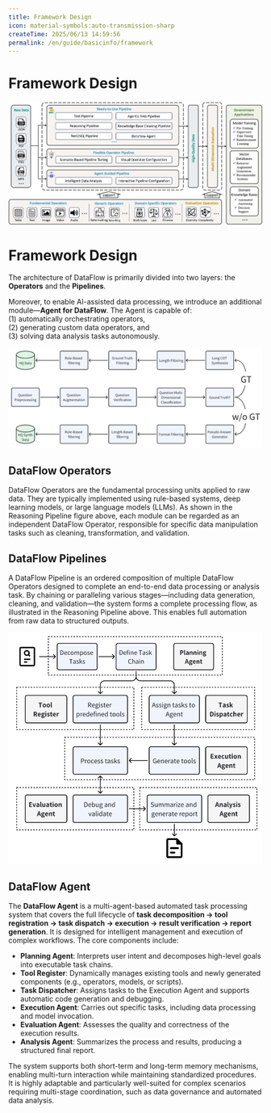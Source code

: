 ```yaml
---
title: Framework Design  
icon: material-symbols:auto-transmission-sharp
createTime: 2025/06/13 14:59:56  
permalink: /en/guide/basicinfo/framework
---  
```

# Framework Design  

![Dataflow-Framework](/dataflow_framework.jpg)

# Framework Design

The architecture of DataFlow is primarily divided into two layers: the **Operators** and the **Pipelines**.

Moreover, to enable AI-assisted data processing, we introduce an additional module—**Agent for DataFlow**. The Agent is capable of:  
(1) automatically orchestrating operators,  
(2) generating custom data operators, and  
(3) solving data analysis tasks autonomously.

![Reasoning-Pipeline](/Reasoning_Pipeline.png)

## DataFlow Operators

DataFlow Operators are the fundamental processing units applied to raw data. They are typically implemented using rule-based systems, deep learning models, or large language models (LLMs). As shown in the Reasoning Pipeline figure above, each module can be regarded as an independent DataFlow Operator, responsible for specific data manipulation tasks such as cleaning, transformation, and validation.

## DataFlow Pipelines

A DataFlow Pipeline is an ordered composition of multiple DataFlow Operators designed to complete an end-to-end data processing or analysis task. By chaining or paralleling various stages—including data generation, cleaning, and validation—the system forms a complete processing flow, as illustrated in the Reasoning Pipeline above. This enables full automation from raw data to structured outputs.

![Dataflow-Agent](/agent_en.png)

## DataFlow Agent

The **DataFlow Agent** is a multi-agent-based automated task processing system that covers the full lifecycle of **task decomposition → tool registration → task dispatch → execution → result verification → report generation**. It is designed for intelligent management and execution of complex workflows. The core components include:

- **Planning Agent**: Interprets user intent and decomposes high-level goals into executable task chains.
- **Tool Register**: Dynamically manages existing tools and newly generated components (e.g., operators, models, or scripts).
- **Task Dispatcher**: Assigns tasks to the Execution Agent and supports automatic code generation and debugging.
- **Execution Agent**: Carries out specific tasks, including data processing and model invocation.
- **Evaluation Agent**: Assesses the quality and correctness of the execution results.
- **Analysis Agent**: Summarizes the process and results, producing a structured final report.

The system supports both short-term and long-term memory mechanisms, enabling multi-turn interaction while maintaining standardized procedures. It is highly adaptable and particularly well-suited for complex scenarios requiring multi-stage coordination, such as data governance and automated data analysis.
